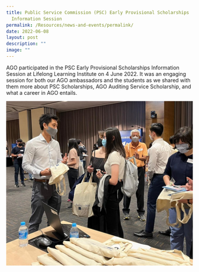 ```yaml
---
title: Public Service Commission (PSC) Early Provisional Scholarships
  Information Session
permalink: /Resources/news-and-events/permalink/
date: 2022-06-08
layout: post
description: ""
image: ""
---
```

AGO participated in the PSC Early Provisional Scholarships Information Session at Lifelong Learning Institute on 4 June 2022. It was an engaging session for both our AGO ambassadors and the students as we shared with them more about PSC Scholarships, AGO Auditing Service Scholarship, and what a career in AGO entails. 

![](/images/News%20&%20Events%20Photos/2022/PSCInfoSession2022.jpg)